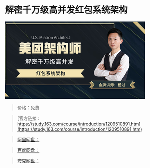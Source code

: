 # 解密千万级高并发红包系统架构

![img](../../../assets/study163/free/66af003bddb7441a8974cfb1bd5df600.png)

> 价格：免费

> [官方链接：https://study.163.com/course/introduction/1209510891.htm](https://study.163.com/course/introduction/1209510891.htm)

> [阿里网盘：]()

> [百度网盘：]()

> [夸克网盘：]()
